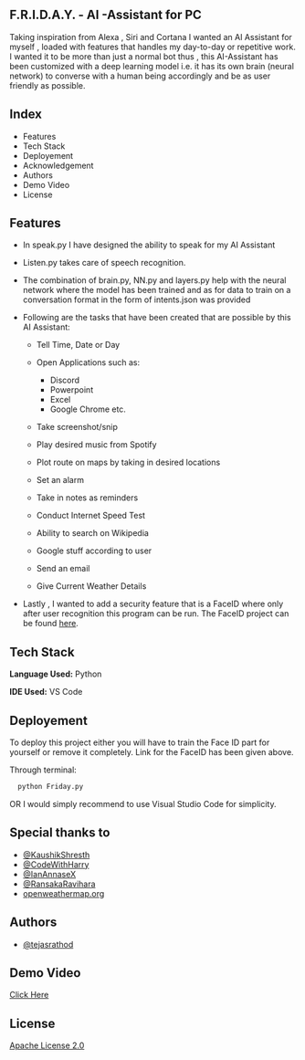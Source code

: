 
## F.R.I.D.A.Y. - AI -Assistant for PC
Taking inspiration from Alexa , Siri and Cortana I wanted an AI Assistant for myself , loaded with features that handles my day-to-day or repetitive work. I wanted it to be more than just a normal bot thus , this AI-Assistant has been customized with a deep learning model i.e. it has its own brain (neural network) to converse with a human being accordingly and be as user friendly as possible.

## Index

- Features
- Tech Stack
- Deployement
- Acknowledgement
- Authors
- Demo Video
- License

## Features

- In speak.py I have designed the ability to speak for my AI Assistant
- Listen.py takes care of speech recognition.
- The combination of brain.py, NN.py and layers.py help with the neural network where the model has been trained and as for data to train on a conversation format in the form of intents.json was provided
- Following are the tasks that have been created that are possible by this AI Assistant:
    
    - Tell Time, Date or Day
    - Open Applications such as:
        
        - Discord
        - Powerpoint
        - Excel
        - Google Chrome etc.
    - Take screenshot/snip
    - Play desired music from Spotify
    - Plot route on maps by taking in desired locations
    - Set an alarm
    - Take in notes as reminders
    - Conduct Internet Speed Test
    - Ability to search on Wikipedia
    - Google stuff according to user
    - Send an email
    - Give Current Weather Details
- Lastly , I wanted to add a security feature that is a FaceID where only after user recognition this program can be run. The FaceID project can be found [here](https://github.com/TejasARathod/FaceID-APP). 
## Tech Stack

**Language Used:** Python

**IDE Used:** VS Code


## Deployement

To deploy this project either you will have to train the Face ID part for yourself or remove it completely.
Link for the FaceID has been given above.

Through terminal: 

```bash
  python Friday.py
```
OR I would simply recommend to use Visual Studio Code for simplicity.


 


## Special thanks to

 - [@KaushikShresth](https://www.youtube.com/c/KaushikShresth)
 - [@CodeWithHarry](https://www.youtube.com/c/CodeWithHarry)
 - [@IanAnnaseX](https://www.youtube.com/c/IanAnnaseX)
 - [@RansakaRavihara](https://medium.com/analytics-vidhya/measure-driving-distance-time-and-plot-routes-between-two-geographical-locations-using-python-39995dfea7e)
 - [openweathermap.org](https://openweathermap.org/api)
 


## Authors

- [@tejasrathod](https://www.linkedin.com/in/tejas-rathod-923187189/)


## Demo Video

[Click Here](https://drive.google.com/drive/folders/1j6LNT-8qHZc05uGPqTXVoSmWdq1RH-rd?usp=sharing)




## License

[Apache License 2.0](https://github.com/TejasARathod/F.R.I.D.A.Y--An-AI-Assistant/blob/31b424e0d362b693a54999bc378f514b8958a03b/LICENSE)

